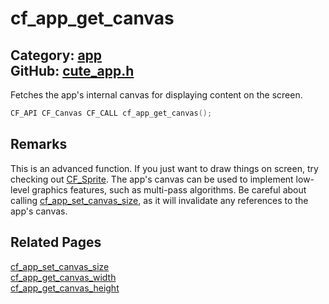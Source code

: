 [](../header.md ':include')

# cf_app_get_canvas

Category: [app](/api_reference?id=app)  
GitHub: [cute_app.h](https://github.com/RandyGaul/cute_framework/blob/master/include/cute_app.h)  
---

Fetches the app's internal canvas for displaying content on the screen.

```cpp
CF_API CF_Canvas CF_CALL cf_app_get_canvas();
```

## Remarks

This is an advanced function. If you just want to draw things on screen, try checking out [CF_Sprite](/sprite/cf_sprite.md).
The app's canvas can be used to implement low-level graphics features, such as multi-pass algorithms. Be careful about
calling [cf_app_set_canvas_size](/app/cf_app_set_canvas_size.md), as it will invalidate any references to the app's canvas.

## Related Pages

[cf_app_set_canvas_size](/app/cf_app_set_canvas_size.md)  
[cf_app_get_canvas_width](/app/cf_app_get_canvas_width.md)  
[cf_app_get_canvas_height](/app/cf_app_get_canvas_height.md)  
